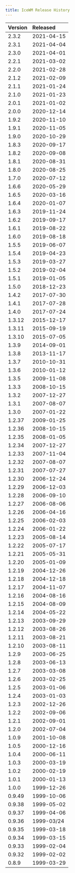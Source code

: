 ```yaml
---
title: IceWM Release History
---
```

Version | Released
--------|:---------
2.3.2   |2021-04-15
2.3.1   |2021-04-04
2.3.0   |2021-04-01
2.2.1   |2021-03-02
2.2.0   |2021-02-28
2.1.2   |2021-02-09
2.1.1   |2021-01-24
2.1.0   |2021-01-23
2.0.1   |2021-01-02
2.0.0   |2020-12-14
1.9.2   |2020-11-10
1.9.1   |2020-11-05
1.9.0   |2020-10-29
1.8.3   |2020-09-17
1.8.2   |2020-09-08
1.8.1   |2020-08-31
1.8.0   |2020-08-25
1.7.0   |2020-07-12
1.6.6   |2020-05-29
1.6.5   |2020-03-16
1.6.4   |2020-01-07
1.6.3   |2019-11-24
1.6.2   |2019-09-17
1.6.1   |2019-08-22
1.6.0   |2019-08-18
1.5.5   |2019-06-07
1.5.4   |2019-04-23
1.5.3   |2019-03-27
1.5.2   |2019-02-04
1.5.1   |2019-01-05
1.5.0   |2018-12-23
1.4.2	|2017-07-30
1.4.1	|2017-07-28
1.4.0	|2017-07-24
1.3.12	|2015-12-17
1.3.11	|2015-09-19
1.3.10	|2015-07-05
1.3.9 	|2014-09-01
1.3.8 	|2013-11-17
1.3.7 	|2010-10-31
1.3.6 	|2010-01-12
1.3.5 	|2009-11-08
1.3.3 	|2008-10-15
1.3.2 	|2007-12-27
1.3.1 	|2007-08-07
1.3.0 	|2007-01-22
1.2.37 	|2009-01-25
1.2.36 	|2008-10-15
1.2.35 	|2008-01-05
1.2.34 	|2007-12-27
1.2.33 	|2007-11-04
1.2.32 	|2007-08-07
1.2.31 	|2007-07-27
1.2.30 	|2006-12-24
1.2.29 	|2006-12-03
1.2.28 	|2006-09-10
1.2.27 	|2006-08-06
1.2.26 	|2006-04-16
1.2.25 	|2006-02-03
1.2.24 	|2006-01-22
1.2.23 	|2005-08-14
1.2.22 	|2005-07-17
1.2.21 	|2005-05-31
1.2.20 	|2005-01-09
1.2.19 	|2004-12-26
1.2.18 	|2004-12-18
1.2.17 	|2004-11-07
1.2.16 	|2004-08-16
1.2.15 	|2004-08-09
1.2.14 	|2004-05-22
1.2.13 	|2003-09-29
1.2.12 	|2003-08-26
1.2.11 	|2003-08-21
1.2.10 	|2003-08-11
1.2.9 	|2003-06-25
1.2.8 	|2003-06-13
1.2.7 	|2003-03-08
1.2.6 	|2003-02-25
1.2.5 	|2003-01-06
1.2.4 	|2003-01-03
1.2.3 	|2002-12-26
1.2.2 	|2002-09-06
1.2.1 	|2002-09-01
1.2.0 	|2002-07-04
1.0.9 	|2001-10-08
1.0.5 	|2000-12-16
1.0.4 	|2000-06-11
1.0.3 	|2000-03-19
1.0.2 	|2000-02-19
1.0.1 	|2000-01-13
1.0.0 	|1999-12-26
0.9.49  |1999-10-06
0.9.38  |1999-05-02
0.9.37  |1999-04-06
0.9.36  |1999-03/24
0.9.35  |1999-03-18
0.9.34  |1999-03-15
0.9.33  |1999-02-04
0.9.32  |1999-02-02
0.8.9  	|1999-03-29
